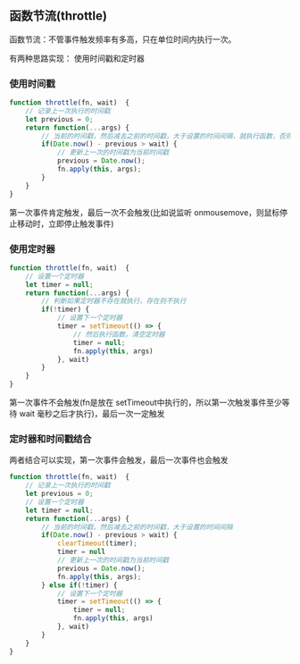 ## 函数节流(throttle)
函数节流：不管事件触发频率有多高，只在单位时间内执行一次。

有两种思路实现： 使用时间戳和定时器

### 使用时间戳

```js
function throttle(fn, wait)  {
    // 记录上一次执行的时间戳
    let previous = 0;
    return function(...args) {
        // 当前的时间戳，然后减去之前的时间戳，大于设置的时间间隔，就执行函数，否则不执行
        if(Date.now() - previous > wait) {
            // 更新上一次的时间戳为当前时间戳
            previous = Date.now();
            fn.apply(this, args);
        }
    }
}
```
第一次事件肯定触发，最后一次不会触发(比如说监听 onmousemove，则鼠标停止移动时，立即停止触发事件)

### 使用定时器
```js
function throttle(fn, wait)  {
    // 设置一个定时器
    let timer = null;
    return function(...args) {
        // 判断如果定时器不存在就执行，存在则不执行
        if(!timer) {
            // 设置下一个定时器
            timer = setTimeout(() => {
                // 然后执行函数，清空定时器
                timer = null;
                fn.apply(this, args)
            }, wait)
        }
    }
}
```
第一次事件不会触发(fn是放在 setTimeout中执行的，所以第一次触发事件至少等待 wait 毫秒之后才执行)，最后一次一定触发

### 定时器和时间戳结合

两者结合可以实现，第一次事件会触发，最后一次事件也会触发
```js
function throttle(fn, wait)  {
    // 记录上一次执行的时间戳
    let previous = 0;
    // 设置一个定时器
    let timer = null;
    return function(...args) {
        // 当前的时间戳，然后减去之前的时间戳，大于设置的时间间隔
        if(Date.now() - previous > wait) {
            clearTimeout(timer);
            timer = null
            // 更新上一次的时间戳为当前时间戳
            previous = Date.now();
            fn.apply(this, args);
        } else if(!timer) {
            // 设置下一个定时器
            timer = setTimeout(() => {
                timer = null;
                fn.apply(this, args)
            }, wait)
        }
    }
}
```